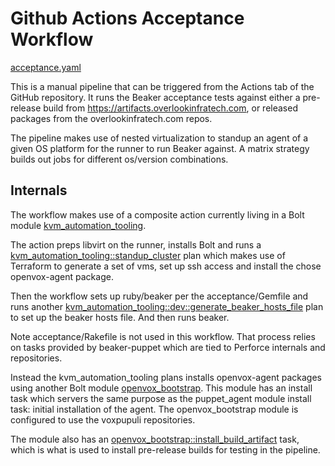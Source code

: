 # Github Actions Acceptance Workflow

[acceptance.yaml](.github/workflows/acceptance.yaml)

This is a manual pipeline that can be triggered from the Actions tab
of the GitHub repository. It runs the Beaker acceptance tests against
either a pre-release build from
https://artifacts.overlookinfratech.com, or released packages from the
overlookinfratech.com repos.

The pipeline makes use of nested virtualization to standup an agent
of a given OS platform for the runner to run Beaker against. A matrix
strategy builds out jobs for different os/version combinations.

## Internals

The workflow makes use of a composite action currently living in a
Bolt module
[kvm_automation_tooling](https://github.com/jpartlow/kvm_automation_tooling/blob/main/action.yaml).

The action preps libvirt on the runner, installs Bolt and runs a
[kvm_automation_tooling::standup_cluster](https://github.com/jpartlow/kvm_automation_tooling/blob/main/plans/standup_cluster.pp)
plan which makes use of Terraform to generate a set of vms, set up
ssh access and install the chose openvox-agent package.

Then the workflow sets up ruby/beaker per the acceptance/Gemfile and
runs another
[kvm_automation_tooling::dev::generate_beaker_hosts_file](https://github.com/jpartlow/kvm_automation_tooling/blob/main/plans/dev/generate_beaker_hosts_file.pp)
plan to set up the beaker hosts file. And then runs beaker.

Note acceptance/Rakefile is not used in this workflow. That process
relies on tasks provided by beaker-puppet which are tied to Perforce
internals and repositories.

Instead the kvm_automation_tooling plans installs openvox-agent
packages using another Bolt module
[openvox_bootstrap](https://github.com/jpartlow/openvox_bootstrap/).
This module has an install task which servers the same purpose as the
puppet_agent module install task: initial installation of the agent.
The openvox_bootstrap module is configured to use the voxpupuli
repositories.

The module also has an
[openvox_bootstrap::install_build_artifact](https://github.com/jpartlow/openvox_bootstrap/blob/main/tasks/install_build_artifact.json)
task, which is what is used to install pre-release builds for testing
in the pipeline.
